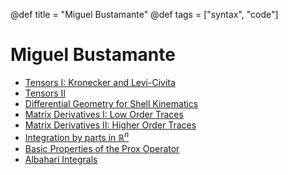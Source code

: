 @def title = "Miguel Bustamante"
@def tags = ["syntax", "code"]

# Miguel Bustamante

* [Tensors I: Kronecker and Levi-Civita](/tensor1/)
* [Tensors II](/tensor2/)
* [Differential Geometry for Shell Kinematics](/dgshell/)
* [Matrix Derivatives I: Low Order Traces](/matder1/)
* [Matrix Derivatives II: Higher Order Traces](/matder2/)
* [Integration by parts in $\mathbb R^n$](/byparts/)
* [Basic Properties of the Prox Operator](/prox1/)
* [Albahari Integrals](/albahari1/)